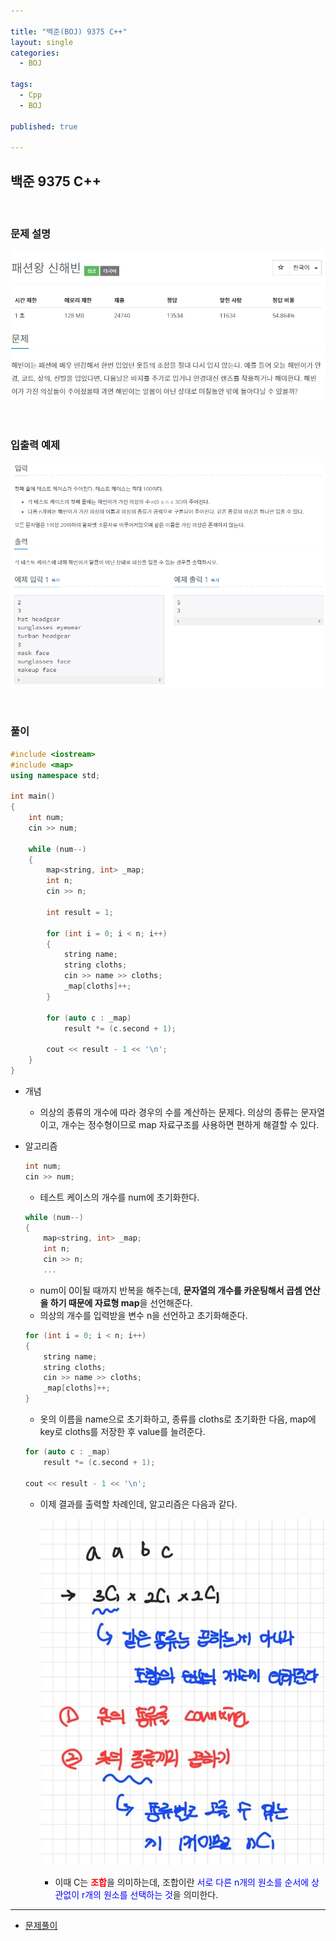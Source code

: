 ```yaml
---

title: "백준(BOJ) 9375 C++"
layout: single
categories:
  - BOJ

tags:
  - Cpp
  - BOJ

published: true

---
```


## 백준 9375 C++

<br>

### 문제 설명

![image-20221221170739978](/assets/images/2022-12-21-BOJ9375/image-20221221170739978.png)

<br>

### 입출력 예제

![image-20221221170759072](/assets/images/2022-12-21-BOJ9375/image-20221221170759072.png)

<br>

### 풀이

```cpp
#include <iostream>
#include <map>
using namespace std;

int main()
{
	int num;
	cin >> num;

	while (num--)
	{
		map<string, int> _map;
		int n;
		cin >> n;

		int result = 1;

		for (int i = 0; i < n; i++)
		{
			string name;
			string cloths;
			cin >> name >> cloths;
			_map[cloths]++;
		}

		for (auto c : _map)
			result *= (c.second + 1);
		
		cout << result - 1 << '\n';
	}
}
```

- 개념
  - 의상의 종류의 개수에 따라 경우의 수를 계산하는 문제다. 의상의 종류는 문자열이고, 개수는 정수형이므로 map 자료구조를 사용하면 편하게 해결할 수 있다.

- 알고리즘

  ```cpp
  int num;
  cin >> num;
  ```

  - 테스트 케이스의 개수를 num에 초기화한다.

  ```cpp
  while (num--)
  {
      map<string, int> _map;
      int n;
      cin >> n;
      ...
  ```

  - num이 0이될 때까지 반복을 해주는데, **문자열의 개수를 카운팅해서 곱셈 연산을 하기 때문에 자료형 map**을 선언해준다.
  - 의상의 개수를 입력받을 변수 n을 선언하고 초기화해준다.

  ```cpp
  for (int i = 0; i < n; i++)
  {
      string name;
      string cloths;
      cin >> name >> cloths;
      _map[cloths]++;
  }
  ```

  - 옷의 이름을 name으로 초기화하고, 종류를 cloths로 초기화한 다음, map에 key로 cloths를 저장한 후 value를 늘려준다.

  ```cpp
  for (auto c : _map)
      result *= (c.second + 1);
  
  cout << result - 1 << '\n';
  ```

  - 이제 결과를 출력할 차례인데, 알고리즘은 다음과 같다.

    ![image-20221222155611860](/assets/images/2022-12-21-BOJ9375/image-20221222155611860.png)

    - 이때 C는 <span style = "color:red">**조합**</span>을 의미하는데, 조합이란 <span style = "color:blue">서로 다른 n개의 원소를 순서에 상관없이 r개의 원소를 선택하는 것</span>을 의미한다.

---

- [문제풀이](https://www.acmicpc.net/user/malove8466)

